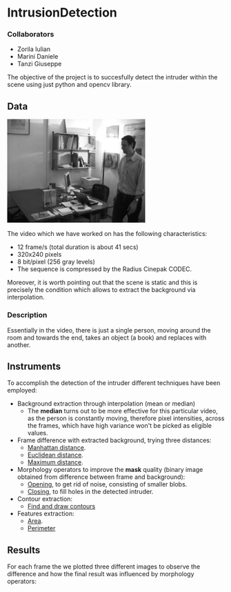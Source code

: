 # IntrusionDetection
### Collaborators
* Zorila Iulian
* Marini Daniele
* Tanzi Giuseppe

The objective of the project is to succesfully detect the intruder within the scene using just python and opencv library.

## Data
<img src="https://github.com/iulianzorila/IntrusionDetection/blob/main/Intruder.jpeg" width="320" height="240"></img>

The video which we have worked on has the following characteristics:
* 12  frame/s  (total  duration is about 41 secs)
* 320x240  pixels
* 8 bit/pixel (256 gray levels)
* The sequence is compressed by the Radius Cinepak CODEC.

Moreover, it is worth pointing out that the scene is static and this is precisely the condition which allows to extract the background via interpolation.

### Description
Essentially in the video, there is just a single person, moving around the room and towards the end, takes an object (a book) and replaces with another.


## Instruments
To accomplish the detection of the intruder different techniques have been employed:
* Background extraction through interpolation (mean or median)
  * The **median** turns out to be more effective for this particular video, as the person is constantly moving, therefore pixel intensities, across the frames, which have high variance won't be picked as eligible values.
* Frame difference with extracted background, trying three distances:
  * [Manhattan distance](https://en.wikipedia.org/wiki/Taxicab_geometry).
  * [Euclidean distance](https://en.wikipedia.org/wiki/Euclidean_distance).
  * [Maximum distance](https://en.wikipedia.org/wiki/Chebyshev_distance).
* Morphology operators to improve the **mask** quality (binary image obtained from difference between frame and background):
  * [Opening](https://docs.opencv.org/4.x/d9/d61/tutorial_py_morphological_ops.html), to get rid of noise, consisting of smaller blobs.
  * [Closing](https://docs.opencv.org/4.x/d9/d61/tutorial_py_morphological_ops.html), to fill holes in the detected intruder.
* Contour extraction:
  * [Find and draw contours](https://docs.opencv.org/3.4/d4/d73/tutorial_py_contours_begin.html)
* Features extraction:
  * [Area](https://docs.opencv.org/4.x/dd/d49/tutorial_py_contour_features.html).
  * [Perimeter](https://docs.opencv.org/4.x/dd/d49/tutorial_py_contour_features.html)
  
## Results
For each frame the we plotted three different images to observe the difference and how the final result was influenced by morphology operators:
